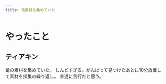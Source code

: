 ```yaml
---
title: 竜素材を集めていた
---
```


# やったこと

## ティアキン

竜の素材を集めていた。
しんどすぎる。がんばって見つけたあとに10分放置して素材を採集の繰り返し。
普通に苦行だと思う。
